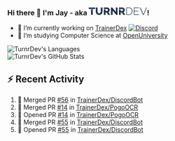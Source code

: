 ### Hi there 👋 I'm Jay - aka <img src="https://raw.githubusercontent.com/TurnrDev/TurnrDev/master/Logo/SVG/TurnrDev_Logo_Dark%20Blue%20%26%20Teal.svg" alt="TurnrDev" height="17.5px">!

- 🔭 I’m currently working on [TrainerDex](https://www.github.com/TrainerDex) [![Discord](https://discordapp.com/api/v6/guilds/364313717720219651/widget.png?style=shield)](http://discord.trainerdex.co.uk/)
- 🤔 I’m studying Computer Science at [OpenUniversity](http://www.open.ac.uk/courses/computing-it/degrees/bsc-computing-it-software-q62-soft)

![TurnrDev's Languages](https://github-readme-stats.vercel.app/api/top-langs/?username=TurnrDev&layout=compact&hide_border=true&title_color=1fa6aa&text_color=233247)
<br>
![TurnrDev's GitHub Stats](https://github-readme-stats.vercel.app/api?username=TurnrDev&show_icons=true&hide_border=true&count_private=true&include_all_commits=true&icon_color=1fa6aa&title_color=1fa6aa&text_color=233247)
<br>

## :zap: Recent Activity

<!--START_SECTION:activity-->
1. 🎉 Merged PR [#56](https://github.com/TrainerDex/DiscordBot/pull/56) in [TrainerDex/DiscordBot](https://github.com/TrainerDex/DiscordBot)
2. 🎉 Merged PR [#14](https://github.com/TrainerDex/PogoOCR/pull/14) in [TrainerDex/PogoOCR](https://github.com/TrainerDex/PogoOCR)
3. 💪 Opened PR [#14](https://github.com/TrainerDex/PogoOCR/pull/14) in [TrainerDex/PogoOCR](https://github.com/TrainerDex/PogoOCR)
4. 🎉 Merged PR [#55](https://github.com/TrainerDex/DiscordBot/pull/55) in [TrainerDex/DiscordBot](https://github.com/TrainerDex/DiscordBot)
5. 💪 Opened PR [#55](https://github.com/TrainerDex/DiscordBot/pull/55) in [TrainerDex/DiscordBot](https://github.com/TrainerDex/DiscordBot)
<!--END_SECTION:activity-->
